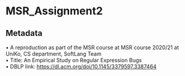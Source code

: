 # MSR_Assignment2

## Metadata   
• A reproduction as part of the MSR course at MSR course 2020/21 at UniKo, CS department, SoftLang Team   
• Title: An Empirical Study on Regular Expression Bugs   
• DBLP link: https://dl.acm.org/doi/10.1145/3379597.3387464   
